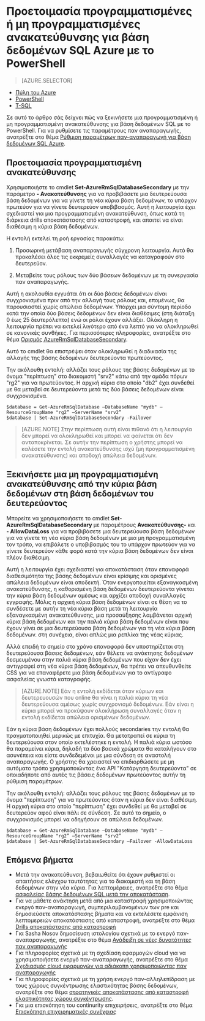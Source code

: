 <properties 
    pageTitle="Προετοιμασία προγραμματισμένες ή μη προγραμματισμένες ανακατεύθυνσης για βάση δεδομένων SQL Azure με PowerShell | Microsoft Azure" 
    description="Προετοιμασία προγραμματισμένες ή μη προγραμματισμένες ανακατεύθυνσης για βάση δεδομένων SQL Azure με χρήση του PowerShell" 
    services="sql-database" 
    documentationCenter="" 
    authors="stevestein" 
    manager="jhubbard" 
    editor=""/>

<tags
    ms.service="sql-database"
    ms.devlang="NA"
    ms.topic="article"
    ms.tgt_pltfrm="powershell"
    ms.workload="data-management" 
    ms.date="08/29/2016"
    ms.author="sstein"/>

# <a name="initiate-a-planned-or-unplanned-failover-for-azure-sql-database-with-powershell"></a>Προετοιμασία προγραμματισμένες ή μη προγραμματισμένες ανακατεύθυνσης για βάση δεδομένων SQL Azure με το PowerShell



> [AZURE.SELECTOR]
- [Πύλη του Azure](sql-database-geo-replication-failover-portal.md)
- [PowerShell](sql-database-geo-replication-failover-powershell.md)
- [T-SQL](sql-database-geo-replication-failover-transact-sql.md)


Σε αυτό το άρθρο σάς δείχνει πώς να ξεκινήσετε μια προγραμματισμένη ή μη προγραμματισμένη ανακατεύθυνσης για βάση δεδομένων SQL με το PowerShell. Για να ρυθμίσετε τις παραμέτρους παν αναπαραγωγής, ανατρέξτε στο θέμα [Ρύθμιση παραμέτρων παν-αναπαραγωγή για βάση δεδομένων SQL Azure](sql-database-geo-replication-powershell.md).



## <a name="initiate-a-planned-failover"></a>Προετοιμασία προγραμματισμένη ανακατεύθυνσης

Χρησιμοποιήστε το cmdlet **Set-AzureRmSqlDatabaseSecondary** με την παράμετρο **- Ανακατεύθυνσης** για να προβιβάσετε μια δευτερεύουσα βάση δεδομένων για να γίνετε τη νέα κύρια βάση δεδομένων, το υπάρχον πρωτεύον για να γίνετε δευτερεύον υποβιβασμός. Αυτή η λειτουργία έχει σχεδιαστεί για μια προγραμματισμένη ανακατεύθυνση, όπως κατά τη διάρκεια drills αποκατάστασης από καταστροφή, και απαιτεί να είναι διαθέσιμη η κύρια βάση δεδομένων.

Η εντολή εκτελεί τη ροή εργασίας παρακάτω:

1. Προσωρινή μετάβαση αναπαραγωγής σύγχρονη λειτουργία. Αυτό θα προκαλέσει όλες τις εκκρεμείς συναλλαγές να καταγραφούν στο δευτερεύον.

2. Μεταβείτε τους ρόλους των δύο βάσεων δεδομένων με τη συνεργασία παν αναπαραγωγής.  

Αυτή η ακολουθία εγγυάται ότι οι δύο βάσεις δεδομένων είναι συγχρονισμένα πριν από την αλλαγή τους ρόλους και, επομένως, θα παρουσιαστεί χωρίς απώλεια δεδομένων. Υπάρχει μια σύντομη περίοδο κατά την οποία δύο βάσεις δεδομένων δεν είναι διαθέσιμες (στη διάταξη 0 έως 25 δευτερόλεπτα) ενώ οι ρόλοι έχουν αλλάξει. Ολόκληρη η λειτουργία πρέπει να εκτελεί λιγότερο από ένα λεπτό για να ολοκληρωθεί σε κανονικές συνθήκες. Για περισσότερες πληροφορίες, ανατρέξτε στο θέμα [Ορισμός AzureRmSqlDatabaseSecondary](https://msdn.microsoft.com/library/mt619393.aspx).




Αυτό το cmdlet θα επιστρέψει όταν ολοκληρωθεί η διαδικασία της αλλαγής της βάσης δεδομένων δευτερεύοντα πρωτεύοντος.

Την ακόλουθη εντολή: αλλάζει τους ρόλους της βάσης δεδομένων με το όνομα "περίπτωση" στο διακομιστή "srv2" κάτω από την ομάδα πόρων "rg2" για να πρωτεύοντος. Η αρχική κύρια στο οποίο "db2" έχει συνδεθεί με θα μεταβεί σε δευτερεύοντα μετά τις δύο βάσεις δεδομένων είναι συγχρονισμένα.

    $database = Get-AzureRmSqlDatabase –DatabaseName "mydb" –ResourceGroupName "rg2” –ServerName "srv2”
    $database | Set-AzureRmSqlDatabaseSecondary -Failover


> [AZURE.NOTE] Στην περίπτωση αυτή είναι πιθανό ότι η λειτουργία δεν μπορεί να ολοκληρωθεί και μπορεί να φαίνεται ότι δεν ανταποκρίνεται. Σε αυτήν την περίπτωση ο χρήστης μπορεί να καλέσετε την εντολή ανακατεύθυνσης ισχύ (μη προγραμματισμένη ανακατεύθυνσης) και αποδοχή απώλεια δεδομένων.


## <a name="initiate-an-unplanned-failover-from-the-primary-database-to-the-secondary-database"></a>Ξεκινήσετε μια μη προγραμματισμένη ανακατεύθυνσης από την κύρια βάση δεδομένων στη βάση δεδομένων του δευτερεύοντος


Μπορείτε να χρησιμοποιήσετε το cmdlet **Set-AzureRmSqlDatabaseSecondary** με παραμέτρους **Ανακατεύθυνσης-** και **- AllowDataLoss** για να προβιβάσετε μια δευτερεύουσα βάση δεδομένων για να γίνετε τη νέα κύρια βάση δεδομένων με μια μη προγραμματισμένη τον τρόπο, να επιβάλετε ο υποβιβασμός του το υπάρχον πρωτεύον για να γίνετε δευτερεύον κάθε φορά κατά την κύρια βάση δεδομένων δεν είναι πλέον διαθέσιμη.

Αυτή η λειτουργία έχει σχεδιαστεί για αποκατάσταση όταν επαναφορά διαθεσιμότητα της βάσης δεδομένων είναι κρίσιμης και ορισμένες απώλεια δεδομένων είναι αποδεκτή. Όταν ενεργοποιείται εξαναγκασμένη ανακατεύθυνσης, η καθορισμένη βάση δεδομένων δευτερεύοντα γίνεται την κύρια βάση δεδομένων αμέσως και αρχίζει αποδοχή συναλλαγές εγγραφής. Μόλις η αρχική κύρια βάση δεδομένων είναι σε θέση να το συνδέσετε με αυτήν τη νέα κύρια βάση μετά τη λειτουργία εξαναγκασμένη ανακατεύθυνσης, μια προσαύξησης λαμβάνεται αρχική κύρια βάση δεδομένων και την παλιά κύρια βάση δεδομένων είναι που έχουν γίνει σε μια δευτερεύουσα βάση δεδομένων για τη νέα κύρια βάση δεδομένων. στη συνέχεια, είναι απλώς μια ρεπλίκα της νέας κύριας.

Αλλά επειδή το σημείο στο χρόνο επαναφορά δεν υποστηρίζεται στη δευτερεύουσα βάσεις δεδομένων, εάν θέλετε να ανάκτησης δεδομένων δεσμευμένου στην παλιά κύρια βάση δεδομένων που είχαν δεν έχει αντιγραφεί στη νέα κύρια βάση δεδομένων, θα πρέπει να απευθυνθείτε CSS για να επαναφέρετε μια βάση δεδομένων για το αντίγραφο ασφαλείας γνωστά καταγραφής.

> [AZURE.NOTE] Εάν η εντολή εκδίδεται όταν κύριων και δευτερευουσών που online θα γίνει η παλιά κύρια τη νέα δευτερεύουσα αμέσως χωρίς συγχρονισμό δεδομένων. Εάν είναι η κύρια μπορεί να προκύψουν ολοκλήρωση συναλλαγές όταν η εντολή εκδίδεται απώλεια ορισμένων δεδομένων.


Εάν η κύρια βάση δεδομένων έχει πολλούς secondaries την εντολή θα πραγματοποιηθεί μερικώς με επιτυχία. Θα μετατραπεί σε κύρια τη δευτερεύουσα στον οποίο εκτελέστηκε η εντολή. Η παλιά κύρια ωστόσο θα παραμείνει κύρια, δηλαδή τα δύο βασικά χρώματα θα καταλήγουν στο ασυνέπεια και είστε συνδεδεμένοι με μια σύνδεση σε αναστολή αναπαραγωγής. Ο χρήστης θα χρειαστεί να επιδιορθώσετε με μη αυτόματο τρόπο χρησιμοποιώντας ένα API "Κατάργηση δευτερεύοντα" σε οποιαδήποτε από αυτές τις βάσεις δεδομένων πρωτεύοντος αυτήν τη ρύθμιση παραμέτρων.


Την ακόλουθη εντολή: αλλάζει τους ρόλους της βάσης δεδομένων με το όνομα "περίπτωση" για να πρωτεύοντος όταν η κύρια δεν είναι διαθέσιμη. Η αρχική κύρια στο οποίο "περίπτωση" έχει συνδεθεί με θα μεταβεί σε δευτερεύον αφού είναι πάλι σε σύνδεση. Σε αυτό το σημείο, ο συγχρονισμός μπορεί να οδηγήσουν σε απώλεια δεδομένων.

    $database = Get-AzureRmSqlDatabase –DatabaseName "mydb" –ResourceGroupName "rg2” –ServerName "srv2”
    $database | Set-AzureRmSqlDatabaseSecondary –Failover -AllowDataLoss




## <a name="next-steps"></a>Επόμενα βήματα   

- Μετά την ανακατεύθυνση, βεβαιωθείτε ότι έχουν ρυθμιστεί οι απαιτήσεις ελέγχου ταυτότητας για το διακομιστή και τη βάση δεδομένων στην νέα κύρια. Για λεπτομέρειες, ανατρέξτε στο θέμα [ασφαλείας βάσης δεδομένων SQL μετά την αποκατάσταση](sql-database-geo-replication-security-config.md).
- Για να μάθετε ανάκτηση μετά από μια καταστροφή χρησιμοποιώντας ενεργό παν-αναπαραγωγή, συμπεριλαμβανομένων των pre και δημοσιεύσετε αποκατάστασης βήματα και να εκτελέσετε εμφάνιση λεπτομερειών αποκατάστασης από καταστροφή, ανατρέξτε στο θέμα [Drills αποκατάστασης από καταστροφή](sql-database-disaster-recovery.md)
- Για Sasha Nosov δημοσίευση ιστολογίου σχετικά με το ενεργό παν-αναπαραγωγής, ανατρέξτε στο θέμα [Ανάδειξη σε νέες δυνατότητες παν αναπαραγωγής](https://azure.microsoft.com/blog/spotlight-on-new-capabilities-of-azure-sql-database-geo-replication/)
- Για πληροφορίες σχετικά με τη σχεδίαση εφαρμογών cloud για να χρησιμοποιήσετε ενεργό παν-αναπαραγωγής, ανατρέξτε στο θέμα [Σχεδιασμός cloud εφαρμογών για αδιάκοπη χρησιμοποιώντας παν αναπαραγωγής](sql-database-designing-cloud-solutions-for-disaster-recovery.md)
- Για πληροφορίες σχετικά με τη χρήση ενεργό παν-αλληλεπίδραση με τους χώρους συγκέντρωσης ελαστικότητας βάσης δεδομένων, ανατρέξτε στο θέμα [στρατηγικές αποκατάστασης από καταστροφή ελαστικότητας χώρου συγκέντρωσης](sql-database-disaster-recovery-strategies-for-applications-with-elastic-pool.md).
- Για μια επισκόπηση του continurity επιχειρήσεις, ανατρέξτε στο θέμα [Επισκόπηση επιχειρηματικές συνέχειας](sql-database-business-continuity.md)
